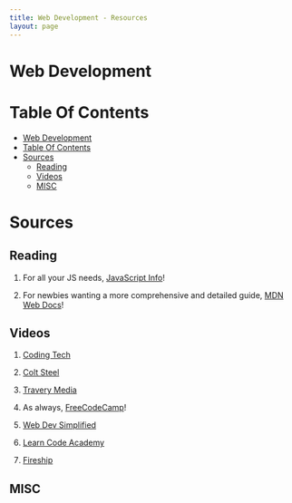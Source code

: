 ```yaml
---
title: Web Development - Resources
layout: page
---
```


# Web Development

# Table Of Contents
- [Web Development](#web-development)
- [Table Of Contents](#table-of-contents)
- [Sources](#sources)
  - [Reading](#reading)
  - [Videos](#videos)
  - [MISC](#misc)

# Sources

## Reading

1. For all your JS needs, [JavaScript Info](https://javascript.info/)!

2. For newbies wanting a more comprehensive and detailed guide, [MDN Web Docs](https://developer.mozilla.org/en-US/docs/Learn/Getting_started_with_the_web)!

## Videos

1.  [Coding Tech](https://www.youtube.com/channel/UCtxCXg-UvSnTKPOzLH4wJaQ)

2.  [Colt Steel](https://www.youtube.com/channel/UCrqAGUPPMOdo0jfQ6grikZw)

3.  [Travery Media](https://www.youtube.com/user/TechGuyWeb)

4.  As always, [FreeCodeCamp](https://www.youtube.com/channel/UC8butISFwT-Wl7EV0hUK0BQ)!

5.  [Web Dev Simplified](https://www.youtube.com/channel/UCFbNIlppjAuEX4znoulh0Cw)

6.  [Learn Code Academy](https://www.youtube.com/user/learncodeacademy)

7.  [Fireship](https://www.youtube.com/channel/UCsBjURrPoezykLs9EqgamOA)

## MISC
